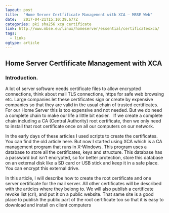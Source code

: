 ```yaml
---
layout: post 
title:  "Home Server Certfificate Management with XCA – MBSE Web" 
date:   2017-04-21T15:10:39.677Z 
categories: pki sha256 xca certificate 
link: http://www.mbse.eu/linux/homeserver/essential/certificatesxca/ 
tags:
  - links
ogtype: article 
---
```


## Home Server Certfificate Management with XCA
### Introduction.

A lot of server software needs certificate files to allow encrypted connections, think about mail TLS connections, https for safe web browsing etc. Large companies let these certificates sign or create by expensive companies so that they are valid in the usual chain of trusted certificates. For our Home Server this is too expensive and not needed. But we do need a complete chain to make our life a little bit easier.   If we create a complete chain including a CA (Central Authority) root certificate, then we only need to install that root certificate once on all our computers on our network.

In the early days of these articles I used scripts to create the certificates. You can find the old article here. But now I started using XCA which is a CA management program that runs in X-Windows. This program uses a database to store all the certificates, keys and structure. This database has a password but isn’t encrypted, so for better protection, store this database on an external disk like a SD card or USB stick and keep it in a safe place. You can encrypt this external drive.

In this article, I will describe how to create the root certificate and one server certificate for the mail server. All other certificates will be described with the articles where they belong to. We will also publish a certificate revoke list (crl), and put it on a public website. That same site is a good place to publish the public part of the root certificate too so that it is easy to download and install on client computers